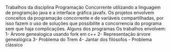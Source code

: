 
Trabalhos da disciplina Programação Concorrente utilizando a linguagem de programção java e a interface gráfica javafx. Os projetos envolvem conceitos da programação concorrente e de variáveis compartilhadas, por isso fazem o uso de soluções que possibilite a concorrencia do programa sem que haja complicações. Alguns dos programas 
Os trabalhos envolvem:
1- Árvore genealogica usando fork em c++
2- Representação árvore genealógica
3- Problema do Trem 
4- Jantar dos filósofos - Problema clássico
